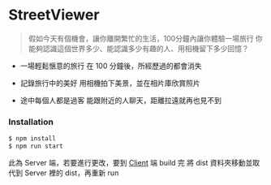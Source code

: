 # StreetViewer

>假如今天有個機會，讓你離開繁忙的生活，100分鐘內讓你體驗一場旅行
>你能夠認識這個世界多少、能認識多少有趣的人、用相機留下多少回憶？

  - 一場輕鬆愜意的旅行
  在 100 分鐘後，所經歷過的都會消失

  - 記錄旅行中的美好 
  用相機拍下美景，並在相片庫欣賞照片
  
  - 途中每個人都是過客
  能跟附近的人聊天，距離拉遠就再也見不到

### Installation

```sh
$ npm install
$ npm run start
```

此為 Server 端，若要進行更改，要到 [Client](https://github.com/terry623/StreetViewer_Client) 端 build 完
將 dist 資料夾移動並取代到 Server 裡的 dist，再重新 run